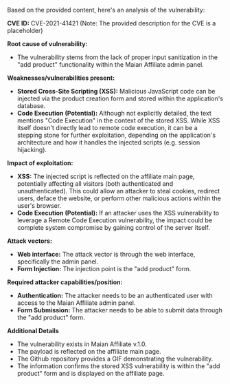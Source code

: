 Based on the provided content, here's an analysis of the vulnerability:

**CVE ID:** CVE-2021-41421 (Note: The provided description for the CVE is a placeholder)

**Root cause of vulnerability:**
- The vulnerability stems from the lack of proper input sanitization in the "add product" functionality within the Maian Affiliate admin panel.

**Weaknesses/vulnerabilities present:**
- **Stored Cross-Site Scripting (XSS):** Malicious JavaScript code can be injected via the product creation form and stored within the application's database.
- **Code Execution (Potential):** Although not explicitly detailed, the text mentions "Code Execution" in the context of the stored XSS. While XSS itself doesn't directly lead to remote code execution, it can be a stepping stone for further exploitation, depending on the application's architecture and how it handles the injected scripts (e.g. session hijacking).

**Impact of exploitation:**
- **XSS:** The injected script is reflected on the affiliate main page, potentially affecting all visitors (both authenticated and unauthenticated). This could allow an attacker to steal cookies, redirect users, deface the website, or perform other malicious actions within the user's browser.
- **Code Execution (Potential):** If an attacker uses the XSS vulnerability to leverage a Remote Code Execution vulnerability, the impact could be complete system compromise by gaining control of the server itself.

**Attack vectors:**
- **Web interface:** The attack vector is through the web interface, specifically the admin panel.
- **Form Injection:** The injection point is the "add product" form.

**Required attacker capabilities/position:**
- **Authentication:** The attacker needs to be an authenticated user with access to the Maian Affiliate admin panel.
- **Form Submission:** The attacker needs to be able to submit data through the "add product" form.

**Additional Details**
- The vulnerability exists in Maian Affiliate v.1.0.
- The payload is reflected on the affiliate main page.
- The Github repository provides a GIF demonstrating the vulnerability.
- The information confirms the stored XSS vulnerability is within the "add product" form and is displayed on the affiliate page.